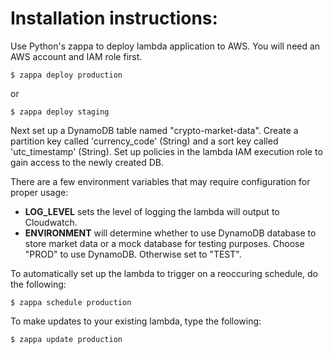 Installation instructions:
==========================

Use Python's zappa to deploy lambda application to AWS. You will need an AWS account and IAM role first.

    $ zappa deploy production

or

    $ zappa deploy staging

Next set up a DynamoDB table named "crypto-market-data".
Create a partition key called 'currency_code' (String) and a sort key called 'utc_timestamp' (String).
Set up policies in the lambda IAM execution role to gain access to the newly created DB.

There are a few environment variables that may require configuration for proper usage:

* **LOG_LEVEL** sets the level of logging the lambda will output to Cloudwatch.
* **ENVIRONMENT** will determine whether to use DynamoDB database to store market data or a mock database for testing purposes. Choose "PROD" to use DynamoDB. Otherwise set to "TEST".

To automatically set up the lambda to trigger on a reoccuring schedule, do the following:

    $ zappa schedule production

To make updates to your existing lambda, type the following:

    $ zappa update production
